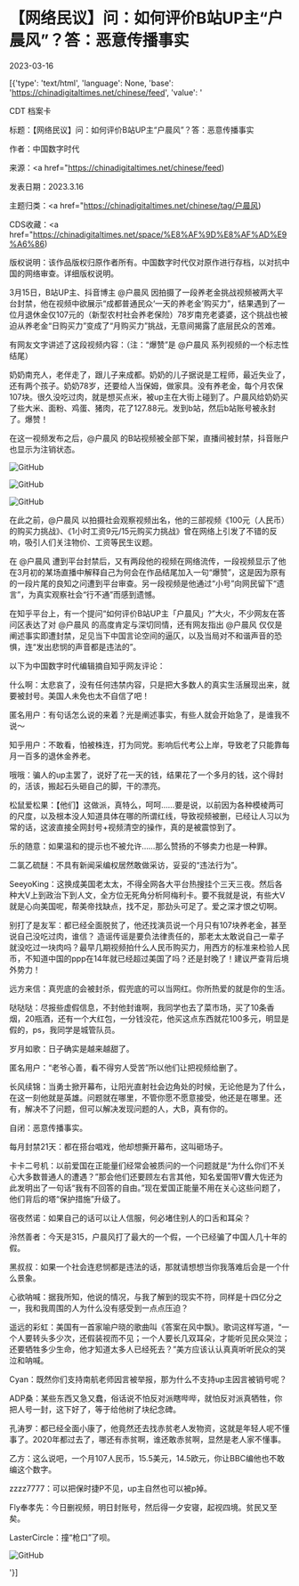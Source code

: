 # 【网络民议】问：如何评价B站UP主“户晨风”？答：恶意传播事实

2023-03-16

[{'type': 'text/html', 'language': None, 'base': 'https://chinadigitaltimes.net/chinese/feed', 'value': '

CDT 档案卡

标题：【网络民议】问：如何评价B站UP主“户晨风”？答：恶意传播事实

作者：中国数字时代

来源：<a href="https://chinadigitaltimes.net/chinese/feed)

发表日期：2023.3.16

主题归类：<a href="https://chinadigitaltimes.net/chinese/tag/户晨风)

CDS收藏：<a href="https://chinadigitaltimes.net/space/%E8%AF%9D%E8%AF%AD%E9%A6%86)

版权说明：该作品版权归原作者所有。中国数字时代仅对原作进行存档，以对抗中国的网络审查。详细版权说明。





3月15日，B站UP主、抖音博主 @户晨风 因拍摄了一段养老金挑战视频被两大平台封禁，他在视频中欲展示“成都普通民众‘一天的养老金’购买力”，结果遇到了一位月退休金仅107元的（新型农村社会养老保险）78岁南充老婆婆，这个挑战也被迫从养老金“日购买力”变成了“月购买力”挑战，无意间揭露了底层民众的苦难。



有网友文字讲述了这段视频内容：（注：“爆赞”是 @户晨风 系列视频的一个标志性结尾）



奶奶南充人，老伴走了，跟儿子来成都。奶奶的儿子据说是工程师，最近失业了，还有两个孩子。奶奶78岁，还要给人当保姆，做家具。没有养老金，每个月农保107块。很久没吃过肉，就是想买点米，被up主在大街上碰到了。户晨风给奶奶买了些大米、面粉、鸡蛋、猪肉，花了127.88元。发到b站，然后b站账号被永封了。爆赞！



在这一视频发布之后，@户晨风 的B站视频被全部下架，直播间被封禁，抖音账户也显示为注销状态。

![GitHub](https://chinadigitaltimes.net/chinese/files/2023/03/image-1678968278404.png)

![GitHub](https://chinadigitaltimes.net/chinese/files/2023/03/image-1678968284615.png)

![GitHub](https://chinadigitaltimes.net/chinese/files/2023/03/image-1678970317896.png)

在此之前，@户晨风 以拍摄社会观察视频出名，他的三部视频《100元（人民币）的购买力挑战》、《1小时工资9元/15元购买力挑战》曾在网络上引发了不错的反响，吸引人们关注物价、工资等民生议题。







在 @户晨风 遭到平台封禁后，又有两段他的视频在网络流传，一段视频显示了他在3月初的某场直播中解释自己为何会在作品结尾加入一句“爆赞”，这是因为原有的一段片尾的良知之问遭到平台审查。另一段视频是他通过“小号”向网民留下“遗言”，为真实观察社会“行不通”而感到遗憾。





在知乎平台上，有一个提问“如何评价B站UP主「户晨风」?”大火，不少网友在答问区表达了对 @户晨风 的高度肯定与深切同情，还有网友指出 @户晨风 仅仅是阐述事实即遭封禁，足见当下中国言论空间的逼仄，以及当局对不和谐声音的恐惧，连“发出悲悯的声音都是违法的”。

以下为中国数字时代编辑摘自知乎网友评论：



什么啊：太悲哀了，没有任何违禁内容，只是把大多数人的真实生活展现出来，就要被封号。美国人未免也太不自信了吧！

匿名用户：有句话怎么说的来着？光是阐述事实，有些人就会开始急了，是谁我不说～

知乎用户：不敢看，怕被株连，打为同党。影响后代考公上岸，导致老了只能靠每月一百多的退休金养老。

哦哦：骗人的up主罢了，说好了花一天的钱，结果花了一个多月的钱，这个得封的，活该，搬起石头砸自己的脚，干的漂亮。

松鼠爱松果：【他们】这做派，真特么，呵呵&#8230;&#8230;要是说，以前因为各种模棱两可的尺度，以及根本没人知道具体在哪的所谓红线，导致视频被删，已经让人习以为常的话，这波直接全网封号+视频清空的操作，真的是被震惊到了。

乐的随意：如果温和的提示也不被允许……那么赞扬的不够卖力也是一种罪。

二氯乙硫醚：不具有新闻采编权居然敢做采访，妥妥的“违法行为”。

SeeyoKing：这换成美国老太太，不得全网各大平台热搜挂个三天三夜。然后各种大V上到政治下到人文，全方位无死角分析阿梅利卡。要不我就是说，有些大V就是心向美国呢，帮美帝找缺点，找不足，那劲头可足了。爱之深才恨之切啊。

别打了是友军：都已经全面脱贫了，他还找演员说一个月只有107块养老金，甚至说自己没吃过肉，谁信？ 造谣传谣是要负法律责任的，那老太太敢说自己一辈子就没吃过一块肉吗？最早几期视频拍什么人民币购买力，用西方的标准来检验人民币，不知道中国的ppp在14年就已经超过美国了吗？还是封晚了！建议严查背后境外势力！

远方来信：真兜底的会被封杀，假兜底的可以当网红。你所热爱的就是你的生活。

哒哒哒：尽报些虚假信息，不封他封谁啊，我同学也去了菜市场，买了10条香烟，20瓶酒，还有一个大红包，一分钱没花，他买这点东西就花100多元，明显是假的，ps，我同学是城管队员。

岁月如歌：日子确实是越来越甜了。

匿名用户：“老爷心善，看不得穷人受苦”所以他们让把视频给删了。

长风续锦：当勇士掀开幕布，让阳光直射社会边角处的时候，无论他是为了什么，在这一刻他就是英雄。问题就在哪里，不管你愿不愿意接受，他还是在哪里。还有，解决不了问题，但可以解决发现问题的人，大B，真有你的。

自闭：恶意传播事实。

每月封禁21天：都在搭台唱戏，他却想撕开幕布，这叫砸场子。

卡卡二号机：以前爱国在正能量们经常会被质问的一个问题就是“为什么你们不关心大多数普通人的遭遇？”那会他们还要顾左右言其他，知名爱国带V曹大佐还为此发明出了一句话“我有不回答的自由。”现在爱国正能量不用在关心这些问题了，他们背后的塔“保护措施”升级了。

宿夜然诺：如果自己的话可以让人信服，何必堵住别人的口舌和耳朵？

泠然善者：今天是315，户晨风打了最大的一个假，一个已经骗了中国人几十年的假。

黑叔叔：如果一个社会连悲悯都是违法的话，那就请想想当你我落难后会是一个什么景象。

心欲呐喊：据我所知，他说的情况，与我了解到的现实不符，同样是十四亿分之一，我和我周围的人为什么没有感受到一点点压迫？

遥远的彩虹：美国有一首家喻户晓的歌曲叫《答案在风中飘》。歌词这样写道，“一个人要转头多少次，还假装视而不见；一个人要长几双耳朵，才能听见民众哭泣；还要牺牲多少生命，他才知道太多人已经死去？”美方应该认认真真听听民众的哭泣和呐喊。

Cyan：既然你们支持南航老师因言被举报，那为什么不支持up主因言被销号呢？

ADP桑：某些东西又急又蠢，俗话说不怕反对派瞎哔哔，就怕反对派真牺牲，你把人号一封，这下好了，等于给他树了块纪念碑。

孔涛罗：都已经全面小康了，他竟然还去找赤贫老人发物资，这就是年轻人呢不懂事了。2020年都过去了，哪还有赤贫啊，谁还敢赤贫啊，显然是老人家不懂事。

乙方：这么说吧，一个月107人民币，15.5美元，14.5欧元，你让BBC编他也不敢编这个数字。

zzzz7777：可以把保时捷P不见，up主自然也可以被p掉。

Fly奉孝先：今日删视频，明日封账号，然后得一夕安寝，起视四境。贫民又至矣。





LasterCircle：撞“枪口”了呗。

![GitHub](https://chinadigitaltimes.net/chinese/files/2023/03/image-1678972571680.png)

'}]